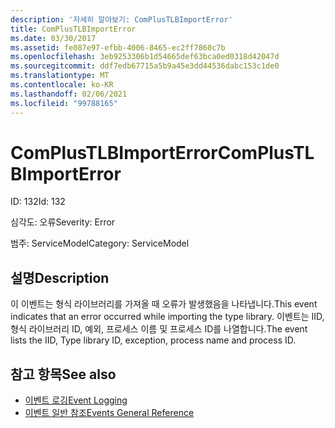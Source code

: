 ```yaml
---
description: '자세히 알아보기: ComPlusTLBImportError'
title: ComPlusTLBImportError
ms.date: 03/30/2017
ms.assetid: fe087e97-efbb-4006-8465-ec2ff7860c7b
ms.openlocfilehash: 3eb9253306b1d54665def63bca0ed0318d42047d
ms.sourcegitcommit: ddf7edb67715a5b9a45e3dd44536dabc153c1de0
ms.translationtype: MT
ms.contentlocale: ko-KR
ms.lasthandoff: 02/06/2021
ms.locfileid: "99788165"
---
```

# <a name="complustlbimporterror"></a><span data-ttu-id="4d645-103">ComPlusTLBImportError</span><span class="sxs-lookup"><span data-stu-id="4d645-103">ComPlusTLBImportError</span></span>

<span data-ttu-id="4d645-104">ID: 132</span><span class="sxs-lookup"><span data-stu-id="4d645-104">Id: 132</span></span>  
  
 <span data-ttu-id="4d645-105">심각도: 오류</span><span class="sxs-lookup"><span data-stu-id="4d645-105">Severity: Error</span></span>  
  
 <span data-ttu-id="4d645-106">범주: ServiceModel</span><span class="sxs-lookup"><span data-stu-id="4d645-106">Category: ServiceModel</span></span>  
  
## <a name="description"></a><span data-ttu-id="4d645-107">설명</span><span class="sxs-lookup"><span data-stu-id="4d645-107">Description</span></span>  

 <span data-ttu-id="4d645-108">이 이벤트는 형식 라이브러리를 가져올 때 오류가 발생했음을 나타냅니다.</span><span class="sxs-lookup"><span data-stu-id="4d645-108">This event indicates that an error occurred while importing the type library.</span></span> <span data-ttu-id="4d645-109">이벤트는 IID, 형식 라이브러리 ID, 예외, 프로세스 이름 및 프로세스 ID를 나열합니다.</span><span class="sxs-lookup"><span data-stu-id="4d645-109">The event lists the IID, Type library ID, exception, process name and process ID.</span></span>  
  
## <a name="see-also"></a><span data-ttu-id="4d645-110">참고 항목</span><span class="sxs-lookup"><span data-stu-id="4d645-110">See also</span></span>

- [<span data-ttu-id="4d645-111">이벤트 로깅</span><span class="sxs-lookup"><span data-stu-id="4d645-111">Event Logging</span></span>](index.md)
- [<span data-ttu-id="4d645-112">이벤트 일반 참조</span><span class="sxs-lookup"><span data-stu-id="4d645-112">Events General Reference</span></span>](events-general-reference.md)
